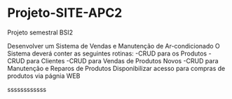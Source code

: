 # Projeto-SITE-APC2
Projeto semestral BSI2


Desenvolver um Sistema de Vendas e Manutenção de Ar-condicionado
O Sistema deverá conter as seguintes rotinas:
-CRUD para os Produtos
-CRUD para Clientes
-CRUD para Vendas de Produtos Novos
-CRUD para Manutenção e Reparos de Produtos
Disponibilizar acesso para compras de produtos via págnia WEB


ssssssssssss
